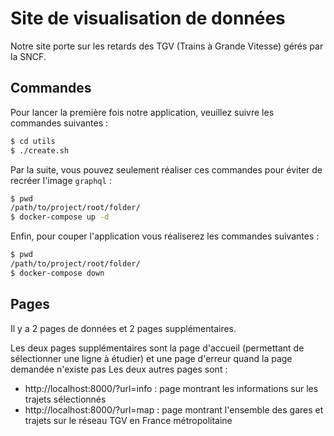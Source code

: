 # Site de visualisation de données

Notre site porte sur les retards des TGV (Trains à Grande Vitesse) gérés par la SNCF.

## Commandes
Pour lancer la première fois notre application, veuillez suivre les commandes suivantes :
```sh
$ cd utils
$ ./create.sh
```

Par la suite, vous pouvez seulement réaliser ces commandes pour éviter de recréer l'image `graphql` :
```sh
$ pwd
/path/to/project/root/folder/
$ docker-compose up -d
```

Enfin, pour couper l'application vous réaliserez les commandes suivantes :
```sh
$ pwd
/path/to/project/root/folder/
$ docker-compose down
```

## Pages
Il y a 2 pages de données et 2 pages supplémentaires.

Les deux pages supplémentaires sont la page d'accueil (permettant de sélectionner une ligne à étudier) et une page d'erreur quand la page demandée n'existe pas
Les deux autres pages sont :
- http://localhost:8000/?url=info : page montrant les informations sur les trajets sélectionnés
- http://localhost:8000/?url=map : page montrant l'ensemble des gares et trajets sur le réseau TGV en France métropolitaine
